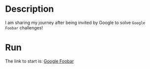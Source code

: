 # Description
I am sharing my journey after being invited by Google to solve `Google Foobar` challenges!

# Run
The link to start is: [Google Foobar](https://foobar.withgoogle.com/)